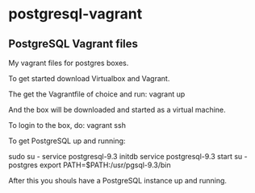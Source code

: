 postgresql-vagrant
==================

PostgreSQL Vagrant files
------------------------

My vagrant files for postgres boxes.

To get started download Virtualbox and Vagrant.

The get the Vagrantfile of choice and run:
 vagrant up

And the box will be downloaded and started as a virtual machine.

To login to the box, do:
 vagrant ssh

To get PostgreSQL up and running:

 sudo su -
 service postgresql-9.3 initdb
 service postgresql-9.3 start
 su - postgres
 export PATH=$PATH:/usr/pgsql-9.3/bin

After this you shouls have a PostgreSQL instance up and running.

